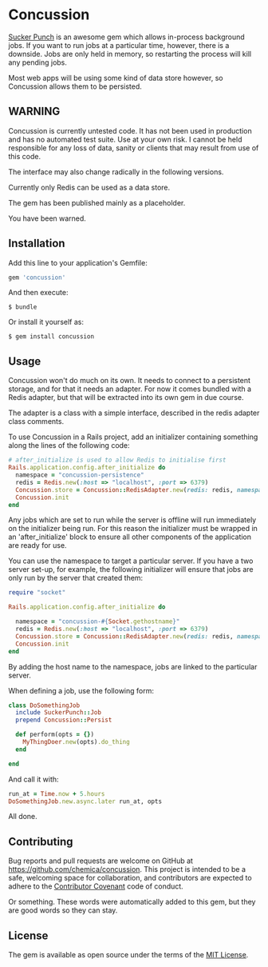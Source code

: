 # Concussion

[Sucker Punch](https://github.com/brandonhilkert/sucker_punch) is an awesome gem which allows in-process background jobs. If you want to run jobs at a particular time,
however, there is a downside. Jobs are only held in memory, so restarting the process will kill any pending jobs.

Most web apps will be using some kind of data store however, so Concussion allows them to be persisted.

## WARNING

Concussion is currently untested code. It has not been used in production and has no automated test suite. Use at your 
own risk. I cannot be held responsible for any loss of data, sanity or clients that may result from use of this code.

The interface may also change radically in the following versions.

Currently only Redis can be used as a data store.

The gem has been published mainly as a placeholder.

You have been warned.

## Installation

Add this line to your application's Gemfile:

```ruby
gem 'concussion'
```

And then execute:

    $ bundle

Or install it yourself as:

    $ gem install concussion

## Usage

Concussion won't do much on its own. It needs to connect to a persistent storage, and for that it needs an adapter. For
now it comes bundled with a Redis adapter, but that will be extracted into its own gem in due course.

The adapter is a class with a simple interface, described in the redis adapter class comments.

To use Concussion in a Rails project, add an initializer containing something along the lines of the following code:

```ruby
# after_initialize is used to allow Redis to initialise first
Rails.application.config.after_initialize do
  namespace = "concussion-persistence"
  redis = Redis.new(:host => "localhost", :port => 6379)
  Concussion.store = Concussion::RedisAdapter.new(redis: redis, namespace: namespace)
  Concussion.init
end
```
 
Any jobs which are set to run while the server is offline will run immediately on the initializer being run. For 
this reason the initializer must be wrapped in an 'after_initialize' block to ensure all other components of the 
application are ready for use.

You can use the namespace to target a particular server. If you have a two server set-up, for example, the following 
initializer will ensure that jobs are only run by the server that created them:

```ruby
require "socket"

Rails.application.config.after_initialize do

  namespace = "concussion-#{Socket.gethostname}"
  redis = Redis.new(:host => "localhost", :port => 6379)
  Concussion.store = Concussion::RedisAdapter.new(redis: redis, namespace: namespace)
  Concussion.init
end
```

By adding the host name to the namespace, jobs are linked to the particular server.


When defining a job, use the following form:

```ruby
class DoSomethingJob
  include SuckerPunch::Job
  prepend Concussion::Persist

  def perform(opts = {})
    MyThingDoer.new(opts).do_thing
  end

end
```

And call it with:

```ruby
run_at = Time.now + 5.hours
DoSomethingJob.new.async.later run_at, opts
```

All done.


## Contributing

Bug reports and pull requests are welcome on GitHub at https://github.com/chemica/concussion. This project is 
intended to be a safe, welcoming space for collaboration, and contributors are expected to adhere to the 
[Contributor Covenant](https://github.com/chemica/concussion/blob/master/CODE_OF_CONDUCT.md) code of conduct. 

Or something. These words were automatically added to this gem, but they are good words so they can stay.


## License

The gem is available as open source under the terms of the [MIT License](http://opensource.org/licenses/MIT).
